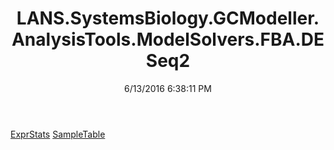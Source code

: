 ﻿---
title: LANS.SystemsBiology.GCModeller.AnalysisTools.ModelSolvers.FBA.DESeq2
date: 6/13/2016 6:38:11 PM
---

[ExprStats](T-LANS.SystemsBiology.GCModeller.AnalysisTools.ModelSolvers.FBA.DESeq2.ExprStats.html)
[SampleTable](T-LANS.SystemsBiology.GCModeller.AnalysisTools.ModelSolvers.FBA.DESeq2.SampleTable.html)
